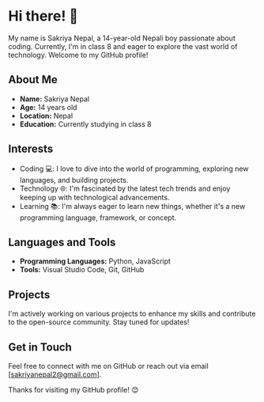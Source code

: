 # Hi there! 👋

My name is Sakriya Nepal, a 14-year-old Nepali boy passionate about coding. Currently, I'm in class 8 and eager to explore the vast world of technology. Welcome to my GitHub profile!

## About Me
- **Name:** Sakriya Nepal
- **Age:** 14 years old
- **Location:** Nepal
- **Education:** Currently studying in class 8

## Interests
- Coding 💻: I love to dive into the world of programming, exploring new languages, and building projects.
- Technology 🌐: I'm fascinated by the latest tech trends and enjoy keeping up with technological advancements.
- Learning 📚: I'm always eager to learn new things, whether it's a new programming language, framework, or concept.

## Languages and Tools
- **Programming Languages:** Python, JavaScript
- **Tools:** Visual Studio Code, Git, GitHub

## Projects
I'm actively working on various projects to enhance my skills and contribute to the open-source community. Stay tuned for updates!

## Get in Touch
Feel free to connect with me on GitHub or reach out via email [sakriyanepal2@gmail.com].

Thanks for visiting my GitHub profile! 😊
